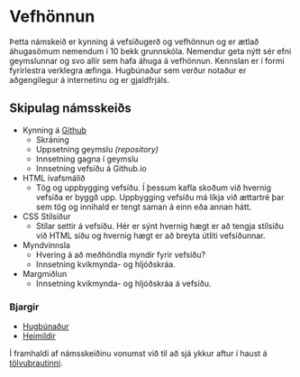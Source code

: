 # Vefhönnun

Þetta námskeið er kynning á vefsíðugerð og vefhönnun og er ætlað áhugasömum nemendum í 10 bekk grunnskóla. Nemendur geta nýtt sér efni geymslunnar og svo allir sem hafa áhuga á vefhönnun. Kennslan er í formi fyrirlestra verklegra æfinga. Hugbúnaður sem verður notaður er aðgengilegur á internetinu og er gjaldfrjáls.

## Skipulag námsskeiðs

* Kynning á [Github](https://github.com/)
  * Skráning
  * Uppsetning geymslu _(repository)_
  * Innsetning gagna í geymslu
  * Innsetning vefsíðu á Github.io
* HTML ívafsmálið
  * Tög og uppbygging vefsíðu. Í þessum kafla skoðum við hvernig vefsíða er byggð upp. Uppbygging vefsíðu má líkja við ættartré þar sem tög og innihald er tengt saman á einn eða annan hátt.
* CSS Stílsíður
  * Stílar settir á vefsíðu. Hér er sýnt hvernig hægt er að tengja stílsíðu við HTML síðu og hvernig hægt er að breyta útliti vefsíðunnar.
* Myndvinnsla
  * Hvering á að meðhöndla myndir fyrir vefsíðu?
  * Innsetning kvikmynda- og hljóðskráa.
* Margmiðlun
  * Innsetning kvikmynda- og hljóðskráa á vefsíðu.

### Bjargir

* [Hugbúnaður](https://github.com/GJG/Vefhonnun/wiki)
* [Heimildir](https://github.com/GJG/Vefhonnun/wiki/Heimildaskr%C3%A1)

Í framhaldi af námsskeiðinu vonumst við til að sjá ykkur aftur í haust á [tölvubrautinni](https://tskoli.github.io/).